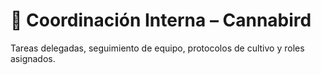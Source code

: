 # 🧠 Coordinación Interna – Cannabird

Tareas delegadas, seguimiento de equipo, protocolos de cultivo y roles asignados.
